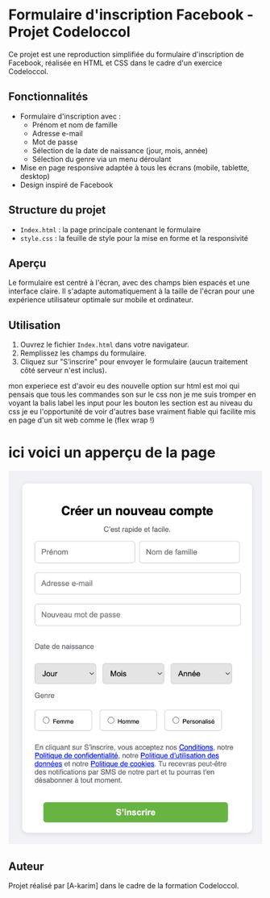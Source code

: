 # Formulaire d'inscription Facebook - Projet Codeloccol

Ce projet est une reproduction simplifiée du formulaire d'inscription de Facebook, réalisée en HTML et CSS dans le cadre d'un exercice Codeloccol.

## Fonctionnalités

- Formulaire d'inscription avec :
  - Prénom et nom de famille
  - Adresse e-mail
  - Mot de passe
  - Sélection de la date de naissance (jour, mois, année)
  - Sélection du genre via un menu déroulant
- Mise en page responsive adaptée à tous les écrans (mobile, tablette, desktop)
- Design inspiré de Facebook

## Structure du projet

- `Index.html` : la page principale contenant le formulaire
- `style.css` : la feuille de style pour la mise en forme et la responsivité

## Aperçu

Le formulaire est centré à l'écran, avec des champs bien espacés et une interface claire. Il s'adapte automatiquement à la taille de l'écran pour une expérience utilisateur optimale sur mobile et ordinateur.

## Utilisation

1. Ouvrez le fichier `Index.html` dans votre navigateur.
2. Remplissez les champs du formulaire.
3. Cliquez sur "S’inscrire" pour envoyer le formulaire (aucun traitement côté serveur n'est inclus).

mon experiece est d'avoir eu des nouvelle option sur html est moi qui pensais que tous les commandes son sur le css non je me suis tromper en voyant la balis label
les input pour les bouton les section est au niveau du css je eu l'opportunité de voir d'autres base vraiment fiable qui facilite mis en page d'un sit web  comme le (flex wrap !) 

# ici voici un apperçu de la page

![](./facebook.png)
## Auteur

Projet réalisé par [A-karim] dans le cadre de la formation Codeloccol.
